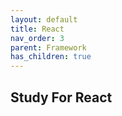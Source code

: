 ```yaml
---
layout: default
title: React
nav_order: 3
parent: Framework
has_children: true
---
```


## Study For React
